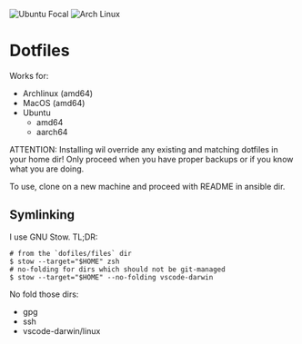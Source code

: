 ![Ubuntu Focal](https://github.com/konradmalik/dotfiles/actions/workflows/focal.yaml/badge.svg)
![Arch Linux](https://github.com/konradmalik/dotfiles/actions/workflows/arch.yaml/badge.svg)

# Dotfiles

Works for:

- Archlinux (amd64)
- MacOS (amd64)
- Ubuntu
  - amd64
  - aarch64

ATTENTION: Installing wil override any existing and matching dotfiles in your home dir! Only proceed when you have proper backups or if you know what you are doing.

To use, clone on a new machine and proceed with README in ansible dir.

## Symlinking

I use GNU Stow. TL;DR:

```
# from the `dofiles/files` dir
$ stow --target="$HOME" zsh
# no-folding for dirs which should not be git-managed
$ stow --target="$HOME" --no-folding vscode-darwin
```

No fold those dirs:
- gpg
- ssh
- vscode-darwin/linux


